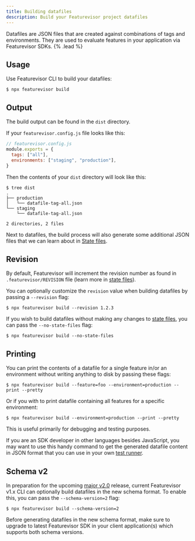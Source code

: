 ```yaml
---
title: Building datafiles
description: Build your Featurevisor project datafiles
---
```


Datafiles are JSON files that are created against combinations of tags and environments. They are used to evaluate features in your application via Featurevisor SDKs. {% .lead %}

## Usage

Use Featurevisor CLI to build your datafiles:

```
$ npx featurevisor build
```

## Output

The build output can be found in the `dist` directory.

If your `featurevisor.config.js` file looks like this:

```js
// featurevisor.config.js
module.exports = {
  tags: ["all"],
  environments: ["staging", "production"],
}
```

Then the contents of your `dist` directory will look like this:

```
$ tree dist
.
├── production
│   └── datafile-tag-all.json
└── staging
    └── datafile-tag-all.json

2 directories, 2 files
```

Next to datafiles, the build process will also generate some additional JSON files that we can learn about in [State files](/docs/state-files).

## Revision

By default, Featurevisor will increment the revision number as found in `.featurevisor/REVISION` file (learn more in [state files](/docs/state-files)).

You can optionally customize the `revision` value when building datafiles by passing a `--revision` flag:

```
$ npx featurevisor build --revision 1.2.3
```

If you wish to build datafiles without making any changes to [state files](/docs/state-files), you can pass the `--no-state-files` flag:

```
$ npx featurevisor build --no-state-files
```

## Printing

You can print the contents of a datafile for a single feature in/or an environment without writing anything to disk by passing these flags:

```
$ npx featurevisor build --feature=foo --environment=production --print --pretty
```

Or if you with to print datafile containing all features for a specific environment:

```
$ npx featurevisor build --environment=production --print --pretty
```

This is useful primarily for debugging and testing purposes.

If you are an SDK developer in other languages besides JavaScript, you may want to use this handy command to get the generated datafile content in JSON format that you can use in your own [test runner](/docs/testing).

## Schema v2

In preparation for the upcoming [major v2.0](https://github.com/featurevisor/featurevisor/issues/326) release, current Featurevisor v1.x CLI can optionally build datafiles in the new schema format. To enable this, you can pass the `--schema-version=2` flag:

```
$ npx featurevisor build --schema-version=2
```

Before generating datafiles in the new schema format, make sure to upgrade to latest Featurevisor SDK in your client application(s) which supports both schema versions.
